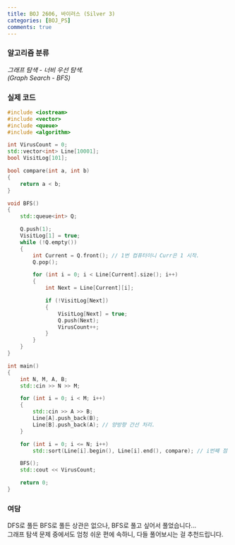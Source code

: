 ```yaml
---
title: BOJ 2606, 바이러스 (Silver 3)
categories: [BOJ_PS]
comments: true
---
```


### 알고리즘 분류
*그래프 탐색 - 너비 우선 탐색.*   
*(Graph Search - BFS)*   
### 실제 코드
```cpp
#include <iostream>
#include <vector>
#include <queue>
#include <algorithm>

int VirusCount = 0;
std::vector<int> Line[10001];
bool VisitLog[101];

bool compare(int a, int b)
{
	return a < b;
}

void BFS()
{
	std::queue<int> Q;

	Q.push(1);
	VisitLog[1] = true;
	while (!Q.empty())
	{
		int Current = Q.front(); // 1번 컴퓨터이니 Curr은 1 시작.
		Q.pop();

		for (int i = 0; i < Line[Current].size(); i++)
		{
			int Next = Line[Current][i];

			if (!VisitLog[Next])
			{
				VisitLog[Next] = true;
				Q.push(Next);
				VirusCount++;
			}
		}
	}
}

int main()
{
	int N, M, A, B;
	std::cin >> N >> M;

	for (int i = 0; i < M; i++)
	{
		std::cin >> A >> B;
		Line[A].push_back(B);
		Line[B].push_back(A); // 양방향 간선 처리.
	}

	for (int i = 0; i <= N; i++)
		std::sort(Line[i].begin(), Line[i].end(), compare); // i번째 점 기준, 인접 노드를 오름차순으로 정렬.

	BFS();
	std::cout << VirusCount;

	return 0;
}

```
### 여담
DFS로 풀든 BFS로 풀든 상관은 없으나, BFS로 풀고 싶어서 풀었습니다...   
그래프 탐색 문제 중에서도 엄청 쉬운 편에 속하니, 다들 풀어보시는 걸 추천드립니다.
